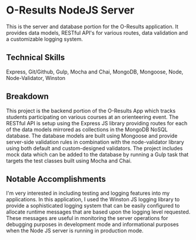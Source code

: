 # O-Results NodeJS Server

This is the server and database portion for the O-Results application. It provides data models, RESTful API's for various routes, data validation and a customizable logging system.

## Technical Skills

Express, Git/Github, Gulp, Mocha and Chai, MongoDB, Mongoose, Node, Node-Validator, Winston

## Breakdown

This project is the backend portion of the O-Results App which tracks students participating on various courses at an orienteering event. The RESTful API is setup using the Express JS library providing routes for each of the data models mirrored as collections in the MongoDB NoSQL database. The database models are built using Mongoose and provide server-side validation rules in combination with the node-validator library using both default and custom-designed validators. The project includes mock data which can be added to the database by running a Gulp task that targets the test classes built using Mocha and Chai.

## Notable Accomplishments

I'm very interested in including testing and logging features into my applications. In this application, I used the Winston JS logging library to provide a sophisticated logging system that can be easily configured to allocate runtime messages that are based upon the logging level requested. These messages are useful in monitoring the server operations for debugging purposes in development mode and informational purposes when the Node JS server is running in production mode.
